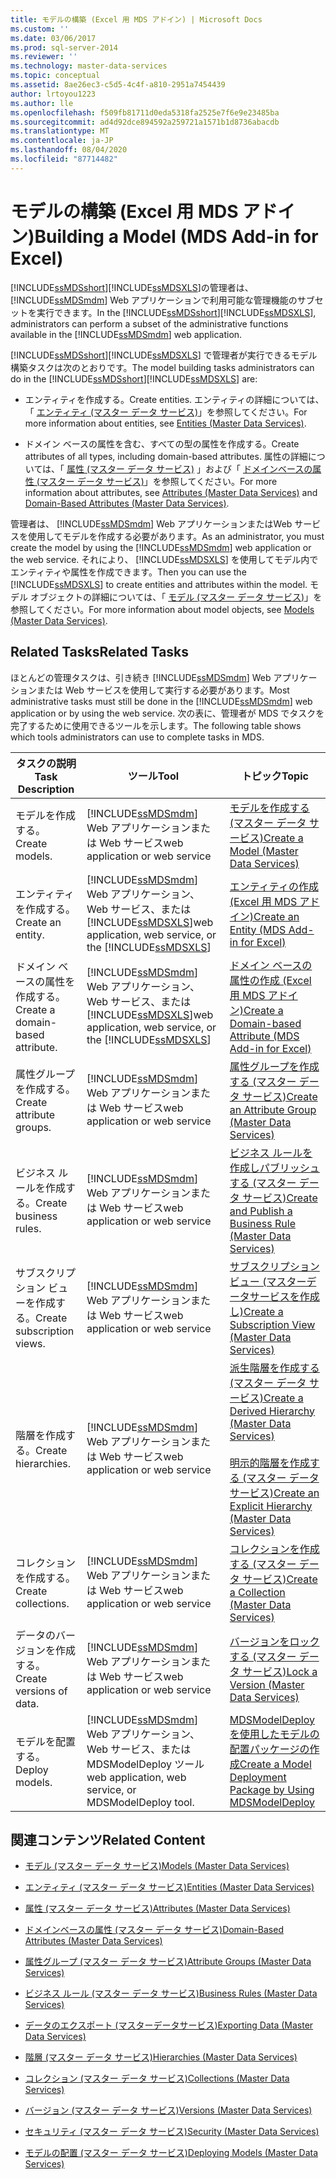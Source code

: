 ```yaml
---
title: モデルの構築 (Excel 用 MDS アドイン) | Microsoft Docs
ms.custom: ''
ms.date: 03/06/2017
ms.prod: sql-server-2014
ms.reviewer: ''
ms.technology: master-data-services
ms.topic: conceptual
ms.assetid: 8ae26ec3-c5d5-4c4f-a810-2951a7454439
author: lrtoyou1223
ms.author: lle
ms.openlocfilehash: f509fb81711d0eda5318fa2525e7f6e9e23485ba
ms.sourcegitcommit: ad4d92dce894592a259721a1571b1d8736abacdb
ms.translationtype: MT
ms.contentlocale: ja-JP
ms.lasthandoff: 08/04/2020
ms.locfileid: "87714482"
---
```

# <a name="building-a-model-mds-add-in-for-excel"></a><span data-ttu-id="ccb57-102">モデルの構築 (Excel 用 MDS アドイン)</span><span class="sxs-lookup"><span data-stu-id="ccb57-102">Building a Model (MDS Add-in for Excel)</span></span>
  <span data-ttu-id="ccb57-103">[!INCLUDE[ssMDSshort](../../includes/ssmdsshort-md.md)][!INCLUDE[ssMDSXLS](../../includes/ssmdsxls-md.md)]の管理者は、 [!INCLUDE[ssMDSmdm](../../includes/ssmdsmdm-md.md)] Web アプリケーションで利用可能な管理機能のサブセットを実行できます。</span><span class="sxs-lookup"><span data-stu-id="ccb57-103">In the [!INCLUDE[ssMDSshort](../../includes/ssmdsshort-md.md)][!INCLUDE[ssMDSXLS](../../includes/ssmdsxls-md.md)], administrators can perform a subset of the administrative functions available in the [!INCLUDE[ssMDSmdm](../../includes/ssmdsmdm-md.md)] web application.</span></span>  
  
 <span data-ttu-id="ccb57-104">[!INCLUDE[ssMDSshort](../../includes/ssmdsshort-md.md)][!INCLUDE[ssMDSXLS](../../includes/ssmdsxls-md.md)] で管理者が実行できるモデル構築タスクは次のとおりです。</span><span class="sxs-lookup"><span data-stu-id="ccb57-104">The model building tasks administrators can do in the [!INCLUDE[ssMDSshort](../../includes/ssmdsshort-md.md)][!INCLUDE[ssMDSXLS](../../includes/ssmdsxls-md.md)] are:</span></span>  
  
-   <span data-ttu-id="ccb57-105">エンティティを作成する。</span><span class="sxs-lookup"><span data-stu-id="ccb57-105">Create entities.</span></span> <span data-ttu-id="ccb57-106">エンティティの詳細については、「 [エンティティ (マスター データ サービス)](../entities-master-data-services.md)」を参照してください。</span><span class="sxs-lookup"><span data-stu-id="ccb57-106">For more information about entities, see [Entities &#40;Master Data Services&#41;](../entities-master-data-services.md).</span></span>  
  
-   <span data-ttu-id="ccb57-107">ドメイン ベースの属性を含む、すべての型の属性を作成する。</span><span class="sxs-lookup"><span data-stu-id="ccb57-107">Create attributes of all types, including domain-based attributes.</span></span> <span data-ttu-id="ccb57-108">属性の詳細については、「 [属性 (マスター データ サービス)](../attributes-master-data-services.md) 」および「 [ドメインベースの属性 (マスター データ サービス)](../domain-based-attributes-master-data-services.md)」を参照してください。</span><span class="sxs-lookup"><span data-stu-id="ccb57-108">For more information about attributes, see [Attributes &#40;Master Data Services&#41;](../attributes-master-data-services.md) and [Domain-Based Attributes &#40;Master Data Services&#41;](../domain-based-attributes-master-data-services.md).</span></span>  
  
 <span data-ttu-id="ccb57-109">管理者は、 [!INCLUDE[ssMDSmdm](../../includes/ssmdsmdm-md.md)] Web アプリケーションまたはWeb サービスを使用してモデルを作成する必要があります。</span><span class="sxs-lookup"><span data-stu-id="ccb57-109">As an administrator, you must create the model by using the [!INCLUDE[ssMDSmdm](../../includes/ssmdsmdm-md.md)] web application or the web service.</span></span> <span data-ttu-id="ccb57-110">それにより、 [!INCLUDE[ssMDSXLS](../../includes/ssmdsxls-md.md)] を使用してモデル内でエンティティや属性を作成できます。</span><span class="sxs-lookup"><span data-stu-id="ccb57-110">Then you can use the [!INCLUDE[ssMDSXLS](../../includes/ssmdsxls-md.md)] to create entities and attributes within the model.</span></span> <span data-ttu-id="ccb57-111">モデル オブジェクトの詳細については、「 [モデル (マスター データ サービス)](../models-master-data-services.md)」を参照してください。</span><span class="sxs-lookup"><span data-stu-id="ccb57-111">For more information about model objects, see [Models &#40;Master Data Services&#41;](../models-master-data-services.md).</span></span>  
  
## <a name="related-tasks"></a><span data-ttu-id="ccb57-112">Related Tasks</span><span class="sxs-lookup"><span data-stu-id="ccb57-112">Related Tasks</span></span>  
 <span data-ttu-id="ccb57-113">ほとんどの管理タスクは、引き続き [!INCLUDE[ssMDSmdm](../../includes/ssmdsmdm-md.md)] Web アプリケーションまたは Web サービスを使用して実行する必要があります。</span><span class="sxs-lookup"><span data-stu-id="ccb57-113">Most administrative tasks must still be done in the [!INCLUDE[ssMDSmdm](../../includes/ssmdsmdm-md.md)] web application or by using the web service.</span></span> <span data-ttu-id="ccb57-114">次の表に、管理者が MDS でタスクを完了するために使用できるツールを示します。</span><span class="sxs-lookup"><span data-stu-id="ccb57-114">The following table shows which tools administrators can use to complete tasks in MDS.</span></span>  
  
|<span data-ttu-id="ccb57-115">タスクの説明</span><span class="sxs-lookup"><span data-stu-id="ccb57-115">Task Description</span></span>|<span data-ttu-id="ccb57-116">ツール</span><span class="sxs-lookup"><span data-stu-id="ccb57-116">Tool</span></span>|<span data-ttu-id="ccb57-117">トピック</span><span class="sxs-lookup"><span data-stu-id="ccb57-117">Topic</span></span>|  
|----------------------|----------|-----------|  
|<span data-ttu-id="ccb57-118">モデルを作成する。</span><span class="sxs-lookup"><span data-stu-id="ccb57-118">Create models.</span></span>|[!INCLUDE[ssMDSmdm](../../includes/ssmdsmdm-md.md)] <span data-ttu-id="ccb57-119">Web アプリケーションまたは Web サービス</span><span class="sxs-lookup"><span data-stu-id="ccb57-119">web application or web service</span></span>|[<span data-ttu-id="ccb57-120">モデルを作成する (マスター データ サービス)</span><span class="sxs-lookup"><span data-stu-id="ccb57-120">Create a Model &#40;Master Data Services&#41;</span></span>](../create-a-model-master-data-services.md)|  
|<span data-ttu-id="ccb57-121">エンティティを作成する。</span><span class="sxs-lookup"><span data-stu-id="ccb57-121">Create an entity.</span></span>|[!INCLUDE[ssMDSmdm](../../includes/ssmdsmdm-md.md)] <span data-ttu-id="ccb57-122">Web アプリケーション、Web サービス、または [!INCLUDE[ssMDSXLS](../../includes/ssmdsxls-md.md)]</span><span class="sxs-lookup"><span data-stu-id="ccb57-122">web application, web service, or the [!INCLUDE[ssMDSXLS](../../includes/ssmdsxls-md.md)]</span></span>|[<span data-ttu-id="ccb57-123">エンティティの作成 (Excel 用 MDS アドイン)</span><span class="sxs-lookup"><span data-stu-id="ccb57-123">Create an Entity &#40;MDS Add-in for Excel&#41;</span></span>](create-an-entity-mds-add-in-for-excel.md)|  
|<span data-ttu-id="ccb57-124">ドメイン ベースの属性を作成する。</span><span class="sxs-lookup"><span data-stu-id="ccb57-124">Create a domain-based attribute.</span></span>|[!INCLUDE[ssMDSmdm](../../includes/ssmdsmdm-md.md)] <span data-ttu-id="ccb57-125">Web アプリケーション、Web サービス、または [!INCLUDE[ssMDSXLS](../../includes/ssmdsxls-md.md)]</span><span class="sxs-lookup"><span data-stu-id="ccb57-125">web application, web service, or the [!INCLUDE[ssMDSXLS](../../includes/ssmdsxls-md.md)]</span></span>|[<span data-ttu-id="ccb57-126">ドメイン ベースの属性の作成 (Excel 用 MDS アドイン)</span><span class="sxs-lookup"><span data-stu-id="ccb57-126">Create a Domain-based Attribute &#40;MDS Add-in for Excel&#41;</span></span>](create-a-domain-based-attribute-mds-add-in-for-excel.md)|  
|<span data-ttu-id="ccb57-127">属性グループを作成する。</span><span class="sxs-lookup"><span data-stu-id="ccb57-127">Create attribute groups.</span></span>|[!INCLUDE[ssMDSmdm](../../includes/ssmdsmdm-md.md)] <span data-ttu-id="ccb57-128">Web アプリケーションまたは Web サービス</span><span class="sxs-lookup"><span data-stu-id="ccb57-128">web application or web service</span></span>|[<span data-ttu-id="ccb57-129">属性グループを作成する (マスター データ サービス)</span><span class="sxs-lookup"><span data-stu-id="ccb57-129">Create an Attribute Group &#40;Master Data Services&#41;</span></span>](../create-an-attribute-group-master-data-services.md)|  
|<span data-ttu-id="ccb57-130">ビジネス ルールを作成する。</span><span class="sxs-lookup"><span data-stu-id="ccb57-130">Create business rules.</span></span>|[!INCLUDE[ssMDSmdm](../../includes/ssmdsmdm-md.md)] <span data-ttu-id="ccb57-131">Web アプリケーションまたは Web サービス</span><span class="sxs-lookup"><span data-stu-id="ccb57-131">web application or web service</span></span>|[<span data-ttu-id="ccb57-132">ビジネス ルールを作成しパブリッシュする (マスター データ サービス)</span><span class="sxs-lookup"><span data-stu-id="ccb57-132">Create and Publish a Business Rule &#40;Master Data Services&#41;</span></span>](../create-and-publish-a-business-rule-master-data-services.md)|  
|<span data-ttu-id="ccb57-133">サブスクリプション ビューを作成する。</span><span class="sxs-lookup"><span data-stu-id="ccb57-133">Create subscription views.</span></span>|[!INCLUDE[ssMDSmdm](../../includes/ssmdsmdm-md.md)] <span data-ttu-id="ccb57-134">Web アプリケーションまたは Web サービス</span><span class="sxs-lookup"><span data-stu-id="ccb57-134">web application or web service</span></span>|[<span data-ttu-id="ccb57-135">サブスクリプションビュー &#40;マスターデータサービスを作成し&#41;</span><span class="sxs-lookup"><span data-stu-id="ccb57-135">Create a Subscription View &#40;Master Data Services&#41;</span></span>](../create-a-subscription-view-to-export-data-master-data-services.md)|  
|<span data-ttu-id="ccb57-136">階層を作成する。</span><span class="sxs-lookup"><span data-stu-id="ccb57-136">Create hierarchies.</span></span>|[!INCLUDE[ssMDSmdm](../../includes/ssmdsmdm-md.md)] <span data-ttu-id="ccb57-137">Web アプリケーションまたは Web サービス</span><span class="sxs-lookup"><span data-stu-id="ccb57-137">web application or web service</span></span>|[<span data-ttu-id="ccb57-138">派生階層を作成する (マスター データ サービス)</span><span class="sxs-lookup"><span data-stu-id="ccb57-138">Create a Derived Hierarchy &#40;Master Data Services&#41;</span></span>](../create-a-derived-hierarchy-master-data-services.md)<br /><br /> [<span data-ttu-id="ccb57-139">明示的階層を作成する (マスター データ サービス)</span><span class="sxs-lookup"><span data-stu-id="ccb57-139">Create an Explicit Hierarchy &#40;Master Data Services&#41;</span></span>](../create-an-explicit-hierarchy-master-data-services.md)|  
|<span data-ttu-id="ccb57-140">コレクションを作成する。</span><span class="sxs-lookup"><span data-stu-id="ccb57-140">Create collections.</span></span>|[!INCLUDE[ssMDSmdm](../../includes/ssmdsmdm-md.md)] <span data-ttu-id="ccb57-141">Web アプリケーションまたは Web サービス</span><span class="sxs-lookup"><span data-stu-id="ccb57-141">web application or web service</span></span>|[<span data-ttu-id="ccb57-142">コレクションを作成する (マスター データ サービス)</span><span class="sxs-lookup"><span data-stu-id="ccb57-142">Create a Collection &#40;Master Data Services&#41;</span></span>](../create-a-collection-master-data-services.md)|  
|<span data-ttu-id="ccb57-143">データのバージョンを作成する。</span><span class="sxs-lookup"><span data-stu-id="ccb57-143">Create versions of data.</span></span>|[!INCLUDE[ssMDSmdm](../../includes/ssmdsmdm-md.md)] <span data-ttu-id="ccb57-144">Web アプリケーションまたは Web サービス</span><span class="sxs-lookup"><span data-stu-id="ccb57-144">web application or web service</span></span>|[<span data-ttu-id="ccb57-145">バージョンをロックする (マスター データ サービス)</span><span class="sxs-lookup"><span data-stu-id="ccb57-145">Lock a Version &#40;Master Data Services&#41;</span></span>](../lock-a-version-master-data-services.md)|  
|<span data-ttu-id="ccb57-146">モデルを配置する。</span><span class="sxs-lookup"><span data-stu-id="ccb57-146">Deploy models.</span></span>|[!INCLUDE[ssMDSmdm](../../includes/ssmdsmdm-md.md)] <span data-ttu-id="ccb57-147">Web アプリケーション、Web サービス、または MDSModelDeploy ツール</span><span class="sxs-lookup"><span data-stu-id="ccb57-147">web application, web service, or MDSModelDeploy tool.</span></span>|[<span data-ttu-id="ccb57-148">MDSModelDeploy を使用したモデルの配置パッケージの作成</span><span class="sxs-lookup"><span data-stu-id="ccb57-148">Create a Model Deployment Package by Using MDSModelDeploy</span></span>](../create-a-model-deployment-package-by-using-mdsmodeldeploy.md)|  
  
## <a name="related-content"></a><span data-ttu-id="ccb57-149">関連コンテンツ</span><span class="sxs-lookup"><span data-stu-id="ccb57-149">Related Content</span></span>  
  
-   [<span data-ttu-id="ccb57-150">モデル (マスター データ サービス)</span><span class="sxs-lookup"><span data-stu-id="ccb57-150">Models &#40;Master Data Services&#41;</span></span>](../models-master-data-services.md)  
  
-   [<span data-ttu-id="ccb57-151">エンティティ (マスター データ サービス)</span><span class="sxs-lookup"><span data-stu-id="ccb57-151">Entities &#40;Master Data Services&#41;</span></span>](../entities-master-data-services.md)  
  
-   [<span data-ttu-id="ccb57-152">属性 (マスター データ サービス)</span><span class="sxs-lookup"><span data-stu-id="ccb57-152">Attributes &#40;Master Data Services&#41;</span></span>](../attributes-master-data-services.md)  
  
-   [<span data-ttu-id="ccb57-153">ドメインベースの属性 (マスター データ サービス)</span><span class="sxs-lookup"><span data-stu-id="ccb57-153">Domain-Based Attributes &#40;Master Data Services&#41;</span></span>](../domain-based-attributes-master-data-services.md)  
  
-   [<span data-ttu-id="ccb57-154">属性グループ (マスター データ サービス)</span><span class="sxs-lookup"><span data-stu-id="ccb57-154">Attribute Groups &#40;Master Data Services&#41;</span></span>](../attribute-groups-master-data-services.md)  
  
-   [<span data-ttu-id="ccb57-155">ビジネス ルール (マスター データ サービス)</span><span class="sxs-lookup"><span data-stu-id="ccb57-155">Business Rules &#40;Master Data Services&#41;</span></span>](../business-rules-master-data-services.md)  
  
-   [<span data-ttu-id="ccb57-156">データのエクスポート &#40;マスターデータサービス&#41;</span><span class="sxs-lookup"><span data-stu-id="ccb57-156">Exporting Data &#40;Master Data Services&#41;</span></span>](../overview-exporting-data-master-data-services.md)  
  
-   [<span data-ttu-id="ccb57-157">階層 (マスター データ サービス)</span><span class="sxs-lookup"><span data-stu-id="ccb57-157">Hierarchies &#40;Master Data Services&#41;</span></span>](../hierarchies-master-data-services.md)  
  
-   [<span data-ttu-id="ccb57-158">コレクション (マスター データ サービス)</span><span class="sxs-lookup"><span data-stu-id="ccb57-158">Collections &#40;Master Data Services&#41;</span></span>](../collections-master-data-services.md)  
  
-   [<span data-ttu-id="ccb57-159">バージョン (マスター データ サービス)</span><span class="sxs-lookup"><span data-stu-id="ccb57-159">Versions &#40;Master Data Services&#41;</span></span>](../versions-master-data-services.md)  
  
-   [<span data-ttu-id="ccb57-160">セキュリティ (マスター データ サービス)</span><span class="sxs-lookup"><span data-stu-id="ccb57-160">Security &#40;Master Data Services&#41;</span></span>](../security-master-data-services.md)  
  
-   [<span data-ttu-id="ccb57-161">モデルの配置 (マスター データ サービス)</span><span class="sxs-lookup"><span data-stu-id="ccb57-161">Deploying Models &#40;Master Data Services&#41;</span></span>](../deploying-models-master-data-services.md)  
  
  
